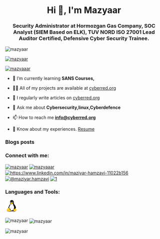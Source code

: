 <h1 align="center">Hi 👋, I'm Mazyaar</h1>
<h3 align="center">Security Administrator at Hormozgan Gas Company, SOC Analyst (SIEM Based on ELK), TUV NORD ISO 27001 Lead Auditor Certified, Defensive Cyber Security Trainee.</h3>

<p align="left"> <img src="https://komarev.com/ghpvc/?username=mazyaar&label=Profile%20views&color=0e75b6&style=flat" alt="mazyaar" /> </p>

<p align="left"> <a href="https://github.com/ryo-ma/github-profile-trophy"><img src="https://github-profile-trophy.vercel.app/?username=mazyaar" alt="mazyaar" /></a> </p>

<p align="left"> <a href="https://twitter.com/mazyaaar" target="blank"><img src="https://img.shields.io/twitter/follow/mazyaaar?logo=twitter&style=for-the-badge" alt="mazyaaar" /></a> </p>

- 🌱 I’m currently learning **SANS Courses,**

- 👨‍💻 All of my projects are available at [cyberred.org](cyberred.org)

- 📝 I regularly write articles on [cyberred.org](cyberred.org)

- 💬 Ask me about **Cybersecurity,linux,Cyberdefence**

- 📫 How to reach me **info@cyberred.org**

- 📄 Know about my experiences. [Resume](https://github.com/mazyaar/mazyaar/blob/main/maziyar_CV_NEW_2025_Full.pdf)

### Blogs posts
<!-- BLOG-POST-LIST:START -->
<!-- BLOG-POST-LIST:END -->

<h3 align="left">Connect with me:</h3>
<p align="left">
<a href="https://dev.to/mazyaar" target="blank"><img align="center" src="https://raw.githubusercontent.com/rahuldkjain/github-profile-readme-generator/master/src/images/icons/Social/devto.svg" alt="mazyaar" height="30" width="40" /></a>
<a href="https://twitter.com/mazyaaar" target="blank"><img align="center" src="https://raw.githubusercontent.com/rahuldkjain/github-profile-readme-generator/master/src/images/icons/Social/twitter.svg" alt="mazyaaar" height="30" width="40" /></a>
<a href="https://linkedin.com/in/https://www.linkedin.com/in/maziyar-hamzavi-11022b156" target="blank"><img align="center" src="https://raw.githubusercontent.com/rahuldkjain/github-profile-readme-generator/master/src/images/icons/Social/linked-in-alt.svg" alt="https://www.linkedin.com/in/maziyar-hamzavi-11022b156" height="30" width="40" /></a>
<a href="https://medium.com/@maziyar.hamzavi" target="blank"><img align="center" src="https://raw.githubusercontent.com/rahuldkjain/github-profile-readme-generator/master/src/images/icons/Social/medium.svg" alt="@maziyar.hamzavi" height="30" width="40" /></a>
<a href="/1" target="blank"><img align="center" src="https://raw.githubusercontent.com/rahuldkjain/github-profile-readme-generator/master/src/images/icons/Social/rss.svg" alt="1" height="30" width="40" /></a>
</p>

<h3 align="left">Languages and Tools:</h3>
<p align="left"> <a href="https://www.linux.org/" target="_blank" rel="noreferrer"> <img src="https://raw.githubusercontent.com/devicons/devicon/master/icons/linux/linux-original.svg" alt="linux" width="40" height="40"/> </a> </p>

<p><img align="left" src="https://github-readme-stats.vercel.app/api/top-langs?username=mazyaar&show_icons=true&locale=en&layout=compact" alt="mazyaar" /></p>

<p>&nbsp;<img align="center" src="https://github-readme-stats.vercel.app/api?username=mazyaar&show_icons=true&locale=en" alt="mazyaar" /></p>

<p><img align="center" src="https://github-readme-streak-stats.herokuapp.com/?user=mazyaar&" alt="mazyaar" /></p>

